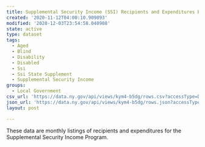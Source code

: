```yaml
---
title: Supplemental Security Income (SSI) Recipients and Expenditures Beginning 2002
created: '2020-11-12T04:00:10.909093'
modified: '2020-12-03T23:54:58.040908'
state: active
type: dataset
tags:
  - Aged
  - Blind
  - Disability
  - Disabled
  - Ssi
  - Ssi State Supplement
  - Supplemental Security Income
groups:
  - Local Government
csv_url: 'https://data.ny.gov/api/views/kym4-b5dg/rows.csv?accessType=DOWNLOAD'
json_url: 'https://data.ny.gov/api/views/kym4-b5dg/rows.json?accessType=DOWNLOAD'
layout: post

---
```

These data are monthly listings of recipients and expenditures for the Supplemental Security Income Program.
